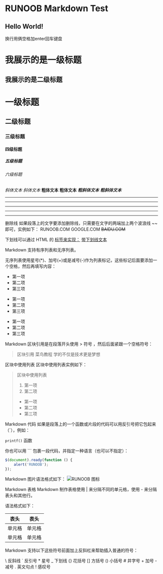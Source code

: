 # RUNOOB Markdown Test
## Hello World!

换行用俩空格加enter回车键盘    

我展示的是一级标题
=================

我展示的是二级标题
--

# 一级标题
## 二级标题
### 三级标题
#### 四级标题
##### 五级标题
###### 六级标题

*斜体文本*
_斜体文本_
**粗体文本**
__粗体文本__
***粗斜体文本***
___粗斜体文本___


***
* * *
*****
- - -
----------

删除线
如果段落上的文字要添加删除线，只需要在文字的两端加上两个波浪线 ~~ 即可，实例如下：
RUNOOB.COM
GOOGLE.COM
~~BAIDU.COM~~

下划线可以通过 HTML 的 <u> 标签来实现：</u>
<u>带下划线文本</u>


Markdown 支持有序列表和无序列表。

无序列表使用星号(*)、加号(+)或是减号(-)作为列表标记，这些标记后面要添加一个空格，然后再填写内容：

* 第一项
* 第二项
* 第三项

+ 第一项
+ 第二项
+ 第三项


- 第一项
- 第二项
- 第三项

Markdown 区块引用是在段落开头使用 > 符号 ，然后后面紧跟一个空格符号：

> 区块引用
> 菜鸟教程
> 学的不仅是技术更是梦想

区块中使用列表
区块中使用列表实例如下：

> 区块中使用列表
> 1. 第一项
> 2. 第二项
> + 第一项
> + 第二项
> + 第三项


Markdown 代码
如果是段落上的一个函数或片段的代码可以用反引号把它包起来（`），例如：

`printf()` 函数

你也可以用 ``` 包裹一段代码，并指定一种语言（也可以不指定）：
```javascript
$(document).ready(function () {
    alert('RUNOOB');
});
```

Markdown 图片语法格式如下：
![RUNOOB 图标](http://static.runoob.com/images/runoob-logo.png)

Markdown 表格
Markdown 制作表格使用 | 来分隔不同的单元格，使用 - 来分隔表头和其他行。

语法格式如下：

|  表头       | 表头  |
|  ----  | ----  |
| 单元格  | 单元格 |
| 单元格  | 单元格 |


Markdown 支持以下这些符号前面加上反斜杠来帮助插入普通的符号：

\\   反斜线
\`   反引号
\*   星号
\_   下划线
\{}  花括号
\[]  方括号
\()  小括号
\#   井字号
\+   加号
\-   减号
\.   英文句点
\!   感叹号